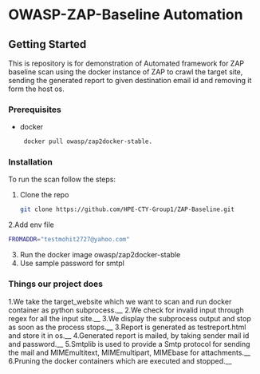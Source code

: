 # OWASP-ZAP-Baseline  Automation

## Getting Started

This is repository is for demonstration of Automated framework for ZAP baseline scan using the docker instance of ZAP to crawl the target site, sending the generated report to given destination email id and removing it form the host os.

### Prerequisites

* docker
  ```sh
   docker pull owasp/zap2docker-stable.
  ```

### Installation

To run the scan follow the steps:

1. Clone the repo
   ```sh
   git clone https://github.com/HPE-CTY-Group1/ZAP-Baseline.git
   ```
2.Add env file
   ```sh
   FROMADDR="testmohit2727@yahoo.com"
   ```
3. Run the docker image owasp/zap2docker-stable
4. Use sample password for smtpl

### Things our project does

1.We take the target_website which we want to scan and run docker container as python subprocess.__
2.We check for invalid input through regex for all the input site.__
3.We display the subprocess output and stop as soon as the process stops.__
3.Report is generated as testreport.html and store it in os.__
4.Generated report is mailed, by taking sender mail id and password.__
5.Smtplib is used to provide a Smtp protocol for sending the mail and MIMEmultitext, MIMEmultipart, MIMEbase for attachments.__
6.Pruning the docker containers which are executed and stopped.__
